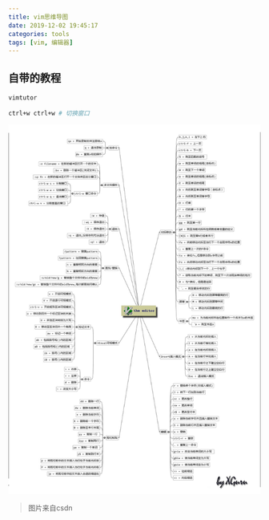 ```yaml
---
title: vim思维导图
date: 2019-12-02 19:45:17
categories: tools
tags: [vim, 编辑器]
---
```


## 自带的教程

```sh
vimtutor
```

```sh
ctrl+w ctrl+w # 切换窗口
```

![vim mind](/images/vim-mind.jpg)
>图片来自csdn
